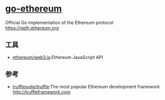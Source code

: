 # [go-ethereum](https://github.com/ethereum/go-ethereum)

Official Go implementation of the Ethereum protocol <https://geth.ethereum.org>

## 工具

* [ethereum/web3.js](https://github.com/ethereum/web3.js):Ethereum JavaScript API

## 参考

* [trufflesuite/truffle](https://github.com/trufflesuite/truffle):The most popular Ethereum development framework <http://truffleframework.com>
